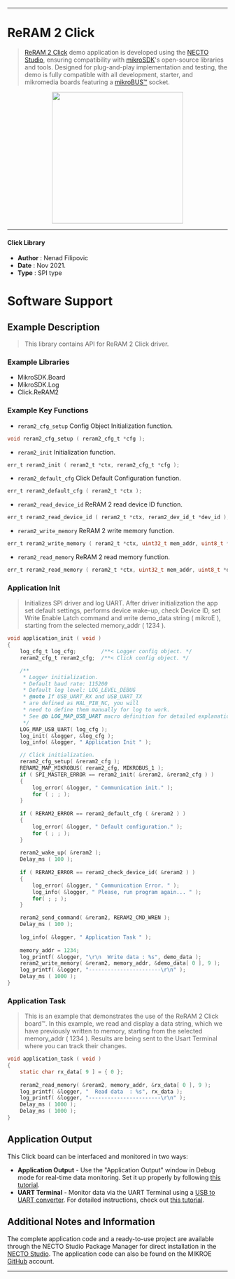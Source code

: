
---
# ReRAM 2 Click

> [ReRAM 2 Click](https://www.mikroe.com/?pid_product=MIKROE-4895) demo application is developed using
the [NECTO Studio](https://www.mikroe.com/necto), ensuring compatibility with [mikroSDK](https://www.mikroe.com/mikrosdk)'s
open-source libraries and tools. Designed for plug-and-play implementation and testing, the demo is fully compatible with
all development, starter, and mikromedia boards featuring a [mikroBUS&trade;](https://www.mikroe.com/mikrobus) socket.

<p align="center">
  <img src="https://www.mikroe.com/?pid_product=MIKROE-4895&image=1" height=300px>
</p>

---

#### Click Library

- **Author**        : Nenad Filipovic
- **Date**          : Nov 2021.
- **Type**          : SPI type

# Software Support

## Example Description

> This library contains API for ReRAM 2 Click driver.

### Example Libraries

- MikroSDK.Board
- MikroSDK.Log
- Click.ReRAM2

### Example Key Functions

- `reram2_cfg_setup` Config Object Initialization function.
```c
void reram2_cfg_setup ( reram2_cfg_t *cfg );
```

- `reram2_init` Initialization function.
```c
err_t reram2_init ( reram2_t *ctx, reram2_cfg_t *cfg );
```

- `reram2_default_cfg` Click Default Configuration function.
```c
err_t reram2_default_cfg ( reram2_t *ctx );
```

- `reram2_read_device_id` ReRAM 2 read device ID function.
```c
err_t reram2_read_device_id ( reram2_t *ctx, reram2_dev_id_t *dev_id );
```

- `reram2_write_memory` ReRAM 2 write memory function.
```c
err_t reram2_write_memory ( reram2_t *ctx, uint32_t mem_addr, uint8_t *data_in, uint16_t len );
```

- `reram2_read_memory` ReRAM 2 read memory function.
```c
err_t reram2_read_memory ( reram2_t *ctx, uint32_t mem_addr, uint8_t *data_out, uint16_t len );
```

### Application Init

> Initializes SPI driver and log UART.
> After driver initialization the app set default settings, 
> performs device wake-up, check Device ID,
> set Write Enable Latch command and write demo_data string ( mikroE ), 
> starting from the selected memory_addr ( 1234 ).

```c
void application_init ( void )
{
    log_cfg_t log_cfg;        /**< Logger config object. */
    reram2_cfg_t reram2_cfg;  /**< Click config object. */

    /** 
     * Logger initialization.
     * Default baud rate: 115200
     * Default log level: LOG_LEVEL_DEBUG
     * @note If USB_UART_RX and USB_UART_TX 
     * are defined as HAL_PIN_NC, you will 
     * need to define them manually for log to work. 
     * See @b LOG_MAP_USB_UART macro definition for detailed explanation.
     */
    LOG_MAP_USB_UART( log_cfg );
    log_init( &logger, &log_cfg );
    log_info( &logger, " Application Init " );

    // Click initialization.
    reram2_cfg_setup( &reram2_cfg );
    RERAM2_MAP_MIKROBUS( reram2_cfg, MIKROBUS_1 );
    if ( SPI_MASTER_ERROR == reram2_init( &reram2, &reram2_cfg ) )
    {
        log_error( &logger, " Communication init." );
        for ( ; ; );
    }
    
    if ( RERAM2_ERROR == reram2_default_cfg ( &reram2 ) )
    {
        log_error( &logger, " Default configuration." );
        for ( ; ; );
    }
    
    reram2_wake_up( &reram2 );
    Delay_ms ( 100 );
    
    if ( RERAM2_ERROR == reram2_check_device_id( &reram2 ) )
    {
        log_error( &logger, " Communication Error. " );
        log_info( &logger, " Please, run program again... " );
        for( ; ; );
    }

    reram2_send_command( &reram2, RERAM2_CMD_WREN );
    Delay_ms ( 100 );
    
    log_info( &logger, " Application Task " );
    
    memory_addr = 1234;   
    log_printf( &logger, "\r\n  Write data : %s", demo_data );
    reram2_write_memory( &reram2, memory_addr, &demo_data[ 0 ], 9 );
    log_printf( &logger, "-----------------------\r\n" );
    Delay_ms ( 1000 );
}
```

### Application Task

> This is an example that demonstrates the use of the ReRAM 2 Click board&trade;.
> In this example, we read and display a data string, which we have previously written to memory, 
> starting from the selected memory_addr ( 1234 ).
> Results are being sent to the Usart Terminal where you can track their changes.

```c
void application_task ( void )
{
    static char rx_data[ 9 ] = { 0 };
    
    reram2_read_memory( &reram2, memory_addr, &rx_data[ 0 ], 9 );
    log_printf( &logger, "  Read data  : %s", rx_data ); 
    log_printf( &logger, "-----------------------\r\n" );
    Delay_ms ( 1000 );
    Delay_ms ( 1000 );
}
```

## Application Output

This Click board can be interfaced and monitored in two ways:
- **Application Output** - Use the "Application Output" window in Debug mode for real-time data monitoring.
Set it up properly by following [this tutorial](https://www.youtube.com/watch?v=ta5yyk1Woy4).
- **UART Terminal** - Monitor data via the UART Terminal using
a [USB to UART converter](https://www.mikroe.com/click/interface/usb?interface*=uart,uart). For detailed instructions,
check out [this tutorial](https://help.mikroe.com/necto/v2/Getting%20Started/Tools/UARTTerminalTool).

## Additional Notes and Information

The complete application code and a ready-to-use project are available through the NECTO Studio Package Manager for 
direct installation in the [NECTO Studio](https://www.mikroe.com/necto). The application code can also be found on
the MIKROE [GitHub](https://github.com/MikroElektronika/mikrosdk_click_v2) account.

---
